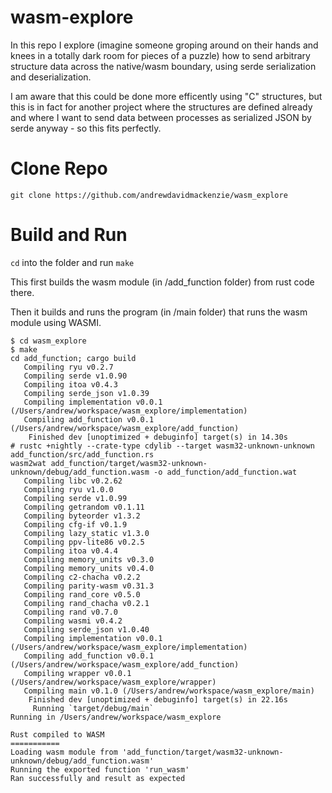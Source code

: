 # wasm-explore
In this repo I explore (imagine someone groping around on their hands and knees in a totally 
dark room for pieces of a puzzle) how to send arbitrary structure data across the native/wasm
boundary, using serde serialization and deserialization.

I am aware that this could be done more efficently using "C" structures, but this is in fact
for another project where the structures are defined already and where I want to send data
between processes as serialized JSON by serde anyway - so this fits perfectly.

# Clone Repo
```
git clone https://github.com/andrewdavidmackenzie/wasm_explore
```

# Build and Run
`cd` into the folder and run `make`

This first builds the wasm module (in /add_function folder) from rust code there.

Then it builds and runs the program (in /main folder) that runs the wasm module using
WASMI.

```
$ cd wasm_explore
$ make
cd add_function; cargo build
   Compiling ryu v0.2.7
   Compiling serde v1.0.90
   Compiling itoa v0.4.3
   Compiling serde_json v1.0.39
   Compiling implementation v0.0.1 (/Users/andrew/workspace/wasm_explore/implementation)
   Compiling add_function v0.0.1 (/Users/andrew/workspace/wasm_explore/add_function)
    Finished dev [unoptimized + debuginfo] target(s) in 14.30s
# rustc +nightly --crate-type cdylib --target wasm32-unknown-unknown add_function/src/add_function.rs
wasm2wat add_function/target/wasm32-unknown-unknown/debug/add_function.wasm -o add_function/add_function.wat
   Compiling libc v0.2.62
   Compiling ryu v1.0.0
   Compiling serde v1.0.99
   Compiling getrandom v0.1.11
   Compiling byteorder v1.3.2
   Compiling cfg-if v0.1.9
   Compiling lazy_static v1.3.0
   Compiling ppv-lite86 v0.2.5
   Compiling itoa v0.4.4
   Compiling memory_units v0.3.0
   Compiling memory_units v0.4.0
   Compiling c2-chacha v0.2.2
   Compiling parity-wasm v0.31.3
   Compiling rand_core v0.5.0
   Compiling rand_chacha v0.2.1
   Compiling rand v0.7.0
   Compiling wasmi v0.4.2
   Compiling serde_json v1.0.40
   Compiling implementation v0.0.1 (/Users/andrew/workspace/wasm_explore/implementation)
   Compiling add_function v0.0.1 (/Users/andrew/workspace/wasm_explore/add_function)
   Compiling wrapper v0.0.1 (/Users/andrew/workspace/wasm_explore/wrapper)
   Compiling main v0.1.0 (/Users/andrew/workspace/wasm_explore/main)
    Finished dev [unoptimized + debuginfo] target(s) in 22.16s
     Running `target/debug/main`
Running in /Users/andrew/workspace/wasm_explore

Rust compiled to WASM
===========
Loading wasm module from 'add_function/target/wasm32-unknown-unknown/debug/add_function.wasm'
Running the exported function 'run_wasm'
Ran successfully and result as expected
```
